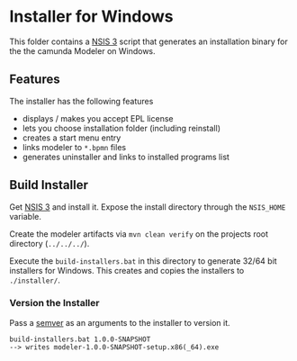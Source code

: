 # Installer for Windows

This folder contains a [NSIS 3](http://nsis.sourceforge.net/) script that generates an installation binary for the the camunda Modeler on Windows.


## Features

The installer has the following features

* displays / makes you accept EPL license
* lets you choose installation folder (including reinstall)
* creates a start menu entry
* links modeler to `*.bpmn` files
* generates uninstaller and links to installed programs list


## Build Installer

Get [NSIS 3](http://nsis.sourceforge.net/) and install it. Expose the install directory through the `NSIS_HOME` variable.

Create the modeler artifacts via `mvn clean verify` on the projects root directory (`../../../`).

Execute the `build-installers.bat` in this directory to generate 32/64 bit installers for Windows. This creates and copies the installers to `./installer/`.


### Version the Installer

Pass a [semver](http://semver.org/) as an arguments to the installer to version it.

```
build-installers.bat 1.0.0-SNAPSHOT
--> writes modeler-1.0.0-SNAPSHOT-setup.x86(_64).exe
```